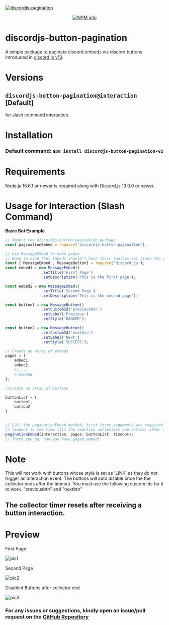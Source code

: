 [![discordjs-pagination](https://user-images.githubusercontent.com/57099786/126899921-eb1e0728-ab64-4d28-a59c-835662957a8a.png)](https://npmjs.com/package/discordjs-button-pagination)

<div align="center">
  <p>
    <a href="https://www.npmjs.com/package/discordjs-button-pagination-v2/"><img src="https://nodei.co/npm/discordjs-button-pagination-v2.png?downloads=true&stars=true" alt="NPM info" /></a>
  </p>
</div>

# discordjs-button-pagination
A simple package to paginate discord embeds via discord buttons introduced in [discord.js v13](https://github.com/discordjs/discord.js/tree/master).

# Versions

## `discordjs-button-pagination@interaction` [Default]
for slash command interaction.

# Installation

### Default command: `npm install discordjs-button-pagination-v2`

# Requirements
Node.js 16.6.1 or newer is required along with Discord.js 13.0.0 or newer.


# Usage for Interaction (Slash Command)
__Basic Bot Example__
```js
// Import the discordjs-button-pagination package
const paginationEmbed = require('discordjs-button-pagination');

// Use MessageEmbed to make pages
// Keep in mind that Embeds should't have their footers set since the pagination method sets page info there
const { MessageEmbed , MessageButton} = require('discord.js');
const embed1 = new MessageEmbed()
                .setTitle('First Page')
                .setDescription('This is the first page');

const embed2 = new MessageEmbed()
                .setTitle('Second Page')
                .setDescription('This is the second page');

const button1 = new MessageButton()
                .setCustomId('previousbtn')
                .setLabel('Previous')
                .setStyle('DANGER');

const button2 = new MessageButton()
                .setCustomId('nextbtn')
                .setLabel('Next')
                .setStyle('SUCCESS');

// Create an array of embeds
pages = [
	embed1,
	embed2,
	//....
	//embedN
];

//create an array of buttons

buttonList = [
    button1,
    button2
]


// Call the paginationEmbed method, first three arguments are required
// timeout is the time till the reaction collectors are active, after this you can't change pages (in ms), defaults to 120000
paginationEmbed(interaction, pages, buttonList, timeout);
// There you go, now you have paged embeds
```

# Note
This will not work with buttons whose style is set as 'LINK' as they do not trigger an interaction event. The buttons will auto disable once the the collector ends after the timeout.
You must use the following custom ids for it to work. "previousbtn" and "nextbtn"
## The collector timer resets after receiving a button interaction.

# Preview

First Page

![pic1](https://user-images.githubusercontent.com/57099786/126900536-0daa030b-eaae-4a00-ad1c-912a2a5ca6af.PNG)



Second Page

![pic2](https://user-images.githubusercontent.com/57099786/126900544-96fd0163-26f8-44b4-b823-f84756ae0028.PNG)



Disabled Buttons after collector end

![pic3](https://user-images.githubusercontent.com/57099786/126900553-b9ab9cb7-1dfd-45ae-9e31-469b249f0c18.PNG)



### For any issues or suggestions, kindly open an issue/pull request on the [**GitHub Repository**](https://github.com/chillingcone426/discordjs-button-pagination)


